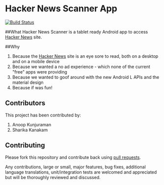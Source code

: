 # Hacker News Scanner App

[![Build Status](https://travis-ci.org/anoopengineer/HackerNewsScanner.svg)](https://travis-ci.org/anoopengineer/HackerNewsScanner)

##What
Hacker News Scanner is a tablet ready Android app to access [Hacker News](https://news.ycombinator.com/) site. 

##Why
1. Because the [Hacker News](https://news.ycombinator.com/) site is an eye sore to read, both on a desktop and on a mobile device
1. Because we wanted a no ad experience - which none of the current "free" apps were providing
1. Because we wanted to goof around with the new Android L APIs and the material design
1. Because if was fun!


## Contributors
This project has been contributed by:

1. Anoop Kunjuraman
1. Sharika Kanakam


## Contributing

Please fork this repository and contribute back using
[pull requests](https://github.com/anoopengineer/HackerNewsScanner/pulls).

Any contributions, large or small, major features, bug fixes, additional
language translations, unit/integration tests are welcomed and appreciated
but will be thoroughly reviewed and discussed.